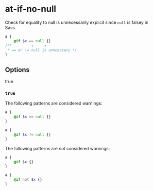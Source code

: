 # at-if-no-null

Check for equality to null is unnecessarily explicit since `null` is falsey in Sass.

```scss
a {
    @if $x == null {}
/**         ↑     ↑
 * == or != null is unncessary */
}
```

## Options

true

### `true`

The following patterns are considered warnings:
```scss
a {
    @if $x == null {}
}
```

```scss
a {
    @if $x != null {}
}
```

The following patterns are *not* considered warnings:

```scss
a {
    @if $x {}
}
```

```scss
a {
    @if not $x {}
}
```
